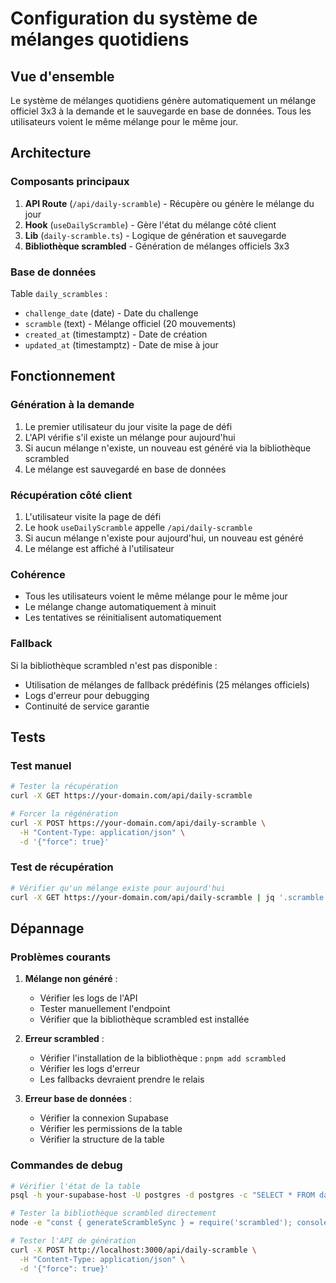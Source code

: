 # Configuration du système de mélanges quotidiens

## Vue d'ensemble

Le système de mélanges quotidiens génère automatiquement un mélange officiel 3x3 à la demande et le sauvegarde en base de données. Tous les utilisateurs voient le même mélange pour le même jour.

## Architecture

### Composants principaux

1. **API Route** (`/api/daily-scramble`) - Récupère ou génère le mélange du jour
2. **Hook** (`useDailyScramble`) - Gère l'état du mélange côté client
3. **Lib** (`daily-scramble.ts`) - Logique de génération et sauvegarde
4. **Bibliothèque scrambled** - Génération de mélanges officiels 3x3

### Base de données

Table `daily_scrambles` :

- `challenge_date` (date) - Date du challenge
- `scramble` (text) - Mélange officiel (20 mouvements)
- `created_at` (timestamptz) - Date de création
- `updated_at` (timestamptz) - Date de mise à jour

## Fonctionnement

### Génération à la demande

1. Le premier utilisateur du jour visite la page de défi
2. L'API vérifie s'il existe un mélange pour aujourd'hui
3. Si aucun mélange n'existe, un nouveau est généré via la bibliothèque scrambled
4. Le mélange est sauvegardé en base de données

### Récupération côté client

1. L'utilisateur visite la page de défi
2. Le hook `useDailyScramble` appelle `/api/daily-scramble`
3. Si aucun mélange n'existe pour aujourd'hui, un nouveau est généré
4. Le mélange est affiché à l'utilisateur

### Cohérence

- Tous les utilisateurs voient le même mélange pour le même jour
- Le mélange change automatiquement à minuit
- Les tentatives se réinitialisent automatiquement

### Fallback

Si la bibliothèque scrambled n'est pas disponible :

- Utilisation de mélanges de fallback prédéfinis (25 mélanges officiels)
- Logs d'erreur pour debugging
- Continuité de service garantie

## Tests

### Test manuel

```bash
# Tester la récupération
curl -X GET https://your-domain.com/api/daily-scramble

# Forcer la régénération
curl -X POST https://your-domain.com/api/daily-scramble \
  -H "Content-Type: application/json" \
  -d '{"force": true}'
```

### Test de récupération

```bash
# Vérifier qu'un mélange existe pour aujourd'hui
curl -X GET https://your-domain.com/api/daily-scramble | jq '.scramble'
```

## Dépannage

### Problèmes courants

1. **Mélange non généré** :

   - Vérifier les logs de l'API
   - Tester manuellement l'endpoint
   - Vérifier que la bibliothèque scrambled est installée

2. **Erreur scrambled** :

   - Vérifier l'installation de la bibliothèque : `pnpm add scrambled`
   - Vérifier les logs d'erreur
   - Les fallbacks devraient prendre le relais

3. **Erreur base de données** :
   - Vérifier la connexion Supabase
   - Vérifier les permissions de la table
   - Vérifier la structure de la table

### Commandes de debug

```bash
# Vérifier l'état de la table
psql -h your-supabase-host -U postgres -d postgres -c "SELECT * FROM daily_scrambles ORDER BY challenge_date DESC LIMIT 5;"

# Tester la bibliothèque scrambled directement
node -e "const { generateScrambleSync } = require('scrambled'); console.log(generateScrambleSync(20, 3));"

# Tester l'API de génération
curl -X POST http://localhost:3000/api/daily-scramble \
  -H "Content-Type: application/json" \
  -d '{"force": true}'
```
